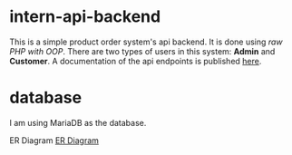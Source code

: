 # intern-api-backend
This is a simple product order system's api backend. It is done using *raw PHP with OOP*. There are two types of users in this system: **Admin** and **Customer**.
A documentation of the api endpoints is published [here](https://documenter.getpostman.com/view/15523619/TzJyaaJt).

# database
I am using MariaDB as the database.

ER Diagram
[ER Diagram](https://github.com/NAbdulla1/intern-api-backend/blob/main/Database%20ER%20Diagram.svg?raw=true)
